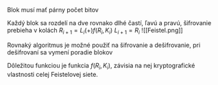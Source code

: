 Blok musí mať párny počet bitov

Každý blok sa rozdelí na dve rovnako dlhé častí, ľavú a pravú,
šifrovanie prebieha v kolách
$R_{i+1} = L_i (+) f(R_i, K_i)$
$L_{i+1} = R_i$
![[Feistel.png]]

Rovnaký algoritmus je možné použiť na šifrovanie a dešifrovanie, pri dešifrovaní sa vymení poradie blokov

Dôležitou funkciou je funkcia $f(R_i,K_i)$, závisia na nej kryptografické vlastnosti celej Feistelovej siete.